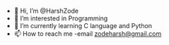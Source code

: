 - 👋 Hi, I’m @HarshZode
- 👀 I’m interested in Programming
- 🌱 I’m currently learning C language and Python
- 📫 How to reach me -email zodeharsh@gmail.com

<!---
HarshZode/HarshZode is a ✨ special ✨ repository because its `README.md` (this file) appears on your GitHub profile.
You can click the Preview link to take a look at your changes.
--->
